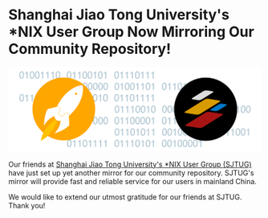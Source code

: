 Shanghai Jiao Tong University's *NIX User Group Now Mirroring Our Community Repository!
====

![SJTUG Mirror Now Live!](/special-issue/20230827/imgs/new-mirror-sjtug.png)

Our friends at [Shanghai Jiao Tong University's *NIX User Group (SJTUG)](https://sjtug.org/) have just set up yet another mirror for our community repository. SJTUG's mirror will provide fast and reliable service for our users in mainland China.

We would like to extend our utmost gratitude for our friends at SJTUG. Thank you!